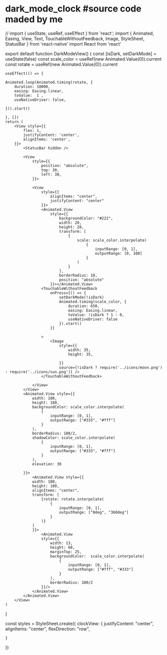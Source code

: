 # dark_mode_clock #source code maded by me
//
import { useState, useRef, useEffect } from 'react';
import { Animated, Easing, View, Text, TouchableWithoutFeedback, Image, StyleSheet, StatusBar } from 'react-native'
import React from 'react'

export default function DarkModeView() {
    const [isDark, setDarkMode] = useState(false)
    const scale_color = useRef(new Animated.Value(0)).current
    const rotate = useRef(new Animated.Value(0)).current
    
    useEffect(() => {
         
    Animated.loop(Animated.timing(rotate, {
        duration: 10000,
        easing: Easing.linear,
        toValue:  1 ,
        useNativeDriver: false,
        
    })).start()

    }, [])
    return (
        <View style={{
            flex: 1,
            justifyContent: 'center',
            alignItems: 'center',
        }}>
            <StatusBar hidden />

            <View
                style={{
                    position: "absolute",
                    top: 30,
                    left: 30,
                }}>

                <View
                    style={{
                        alignItems: "center",
                        justifyContent: "center"
                    }}>
                    <Animated.View
                        style={{
                            backgroundColor: "#222",
                            width: 20,
                            height: 20,
                            transform: [
                                {
                                    scale: scale_color.interpolate(
                                        {
                                            inputRange: [0, 1],
                                            outputRange: [0, 100]
                                        }
                                    )
                                }
                            ],
                            borderRadius: 10,
                            position: "absolute"
                        }}></Animated.View>
                    <TouchableWithoutFeedback
                        onPress={() => {
                            setDarkMode(!isDark)
                            Animated.timing(scale_color, {
                                duration: 650,
                                easing: Easing.linear,
                                toValue: !isDark ? 1 : 0,
                                useNativeDriver: false
                            }).start()
                        }}

                    >
                        <Image
                            style={{
                                width: 35,
                                height: 35,

                            }}
                            source={!isDark ? require('../icons/moon.png') : require('../icons/sun.png')} />
                    </TouchableWithoutFeedback>

                </View>
            </View>
            <Animated.View style={{
                width: 180,
                height: 180,
                backgroundColor: scale_color.interpolate(
                    {
                        inputRange: [0, 1],
                        outputRange: ["#333", "#fff"]
                    }
                ),
                borderRadius: 180/2,
                shadowColor: scale_color.interpolate(
                    {
                        inputRange: [0, 1],
                        outputRange: ["#333", "#fff"]
                    }
                ),
                elevation: 30

            }}>
                <Animated.View style={{
                width: 180,
                height: 180,
                alignItems: "center",
                transform: [
                    {rotate: rotate.interpolate(
                        {
                            inputRange: [0, 1],
                            outputRange: ["0deg", "360deg"]
                        }
                    )}
                ]
                }}>
                    <Animated.View 
                    style={{
                        width: 13,
                        height: 68,
                        marginTop: 25,
                        backgroundColor:  scale_color.interpolate(
                            {
                                inputRange: [0, 1],
                                outputRange: ["#fff", "#333"]
                            }
                        ),
                        borderRadius: 100/2
                    }}/>
                </Animated.View>
            </Animated.View>
        </View>
    )
}

const styles = StyleSheet.create({
    clockView: {
        justifyContent: "center",
        alignItems: "center",
        flexDirection: "row",
        
    }
})
